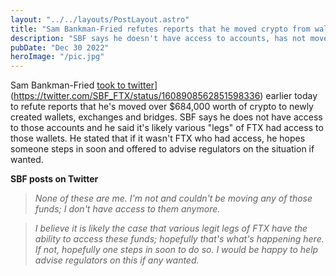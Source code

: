 ```yaml
---
layout: "../../layouts/PostLayout.astro"
title: "Sam Bankman-Fried refutes reports that he moved crypto from wallets"
description: "SBF says he doesn't have access to accounts, has not moved funds"
pubDate: "Dec 30 2022"
heroImage: "/pic.jpg"
---
```


Sam Bankman-Fried [took to twitter]([)](https://twitter.com/SBF_FTX/status/1608908562851598336) earlier today to refute reports that he's moved over $684,000 worth of crypto to newly created wallets, exchanges and bridges. SBF says he does not have access to those accounts and he said it's likely various "legs" of FTX had access to those wallets. 
He stated that if it wasn't FTX who had access, he hopes someone steps in soon and offered to advise regulators on the situation if wanted. 

**SBF posts on Twitter**
> *None of these are me.  I'm not and couldn't be moving any of those funds; I don't have access to them anymore.*

> *I believe it is likely the case that various legit legs of FTX have the ability to access these funds; hopefully that's what's happening here.  If not, hopefully one steps in soon to do so.  I would be happy to help advise regulators on this if any wanted.*
